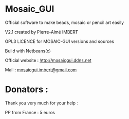 # Mosaic_GUI

Official software to make beads, mosaic or pencil art easily

V2.1 created by Pierre-Aimé IMBERT

GPL3 LICENCE for MOSAIC-GUI versions and sources

Build with Netbeans(c)

Official website : http://mosaicgui.ddns.net

Mail : mosaicgui.imbert@gmail.com

# Donators :

Thank you very much for your help :

PP from France : 5 euros

